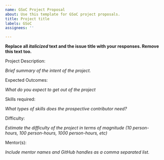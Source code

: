 ```yaml
---
name: GSoC Project Proposal
about: Use this template for GSoC project proposals.
title: Project title
labels: GSoC
assignees: ''

---
```


**Replace all _italicized_ text and the issue title with your responses. Remove this text too.**

Project Description:

_Brief summary of the intent of the project._

Expected Outcomes: 

_What do you expect to get out of the project_

Skills required:

_What types of skills does the prospective contributor need?_

Difficulty:

_Estimate the difficulty of the project in terms of magnitude (10 person-hours, 100 person-hours, 1000 person-hours, etc)_

Mentor(s):

_Include mentor names and GitHub handles as a comma separated list._
